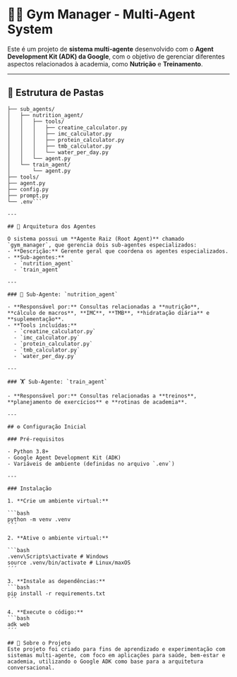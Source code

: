 # 🏋️‍♂️ Gym Manager - Multi-Agent System

Este é um projeto de **sistema multi-agente** desenvolvido com o **Agent Development Kit (ADK) da Google**, com o objetivo de gerenciar diferentes aspectos relacionados à academia, como **Nutrição** e **Treinamento**.

---

## 📂 Estrutura de Pastas

```gym_manager/
├── sub_agents/
│   ├── nutrition_agent/
│   │   ├── tools/
│   │   │   ├── creatine_calculator.py
│   │   │   ├── imc_calculator.py
│   │   │   ├── protein_calculator.py
│   │   │   ├── tmb_calculator.py
│   │   │   └── water_per_day.py
│   │   └── agent.py
│   └── train_agent/
│       └── agent.py
├── tools/
├── agent.py
├── config.py
├── prompt.py
└── .env```

---

## 🧠 Arquitetura dos Agentes

O sistema possui um **Agente Raiz (Root Agent)** chamado `gym_manager`, que gerencia dois sub-agentes especializados:
- **Descrição:** Gerente geral que coordena os agentes especializados.
- **Sub-agentes:**
  - `nutrition_agent`
  - `train_agent`

---

### 🍎 Sub-Agente: `nutrition_agent`

- **Responsável por:** Consultas relacionadas a **nutrição**, **cálculo de macros**, **IMC**, **TMB**, **hidratação diária** e **suplementação**.
- **Tools incluídas:**
  - `creatine_calculator.py`
  - `imc_calculator.py`
  - `protein_calculator.py`
  - `tmb_calculator.py`
  - `water_per_day.py`

---

### 🏋️ Sub-Agente: `train_agent`

- **Responsável por:** Consultas relacionadas a **treinos**, **planejamento de exercícios** e **rotinas de academia**.

---

## ⚙️ Configuração Inicial

### Pré-requisitos

- Python 3.8+
- Google Agent Development Kit (ADK)
- Variáveis de ambiente (definidas no arquivo `.env`)

---

### Instalação

1. **Crie um ambiente virtual:**

```bash
python -m venv .venv
´´´

2. **Ative o ambiente virtual:**

```bash
.venv\Scripts\activate # Windows
source .venv/bin/activate # Linux/maxOS
´´´

3. **Instale as dependências:**
```bash
pip install -r requirements.txt
´´´

4. **Execute o código:**
```bash
adk web
´´´

## 📌 Sobre o Projeto
Este projeto foi criado para fins de aprendizado e experimentação com sistemas multi-agente, com foco em aplicações para saúde, bem-estar e academia, utilizando o Google ADK como base para a arquitetura conversacional.